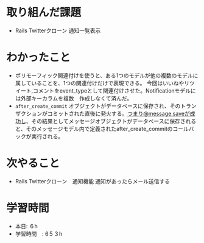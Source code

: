 # 取り組んだ課題
-  Rails Twitterクローン 通知一覧表示
# わかったこと
- ポリモーフィック関連付けを使うと、ある1つのモデルが他の複数のモデルに属していることを、1つの関連付けだけで表現できる。
今回はいいねやリツイート,コメントをevent_typeとして関連付けさせた。Notificationモデルには外部キーカラムを複数　作成しなくて済んだ。
- `after_create_commit` オブジェクトがデータベースに保存され、そのトランザクションがコミットされた直後に発火する。つまり@message.saveが成功し、その結果としてメッセージオブジェクトがデータベースに保存されると、そのメッセージモデル内で定義されたafter_create_commitのコールバックが実行される。
# 次やること
- Rails Twitterクローン　通知機能 通知があったらメール送信する
# 学習時間
- 本日: ６h
- 学習時間　: 6５３h
